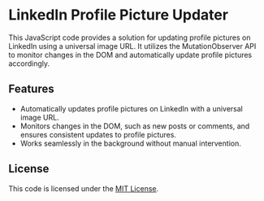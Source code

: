 # LinkedIn Profile Picture Updater

This JavaScript code provides a solution for updating profile pictures on LinkedIn using a universal image URL. It utilizes the MutationObserver API to monitor changes in the DOM and automatically update profile pictures accordingly.

## Features

- Automatically updates profile pictures on LinkedIn with a universal image URL.
- Monitors changes in the DOM, such as new posts or comments, and ensures consistent updates to profile pictures.
- Works seamlessly in the background without manual intervention.

## License

This code is licensed under the [MIT License](LICENSE).
